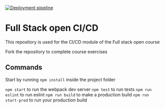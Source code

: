 [![Deployment pipeline](https://github.com/Perez18/Pokedex-CI/actions/workflows/pipeline.yml/badge.svg)](https://github.com/Perez18/Pokedex-CI/actions/workflows/pipeline.yml)

# Full Stack open CI/CD

This repository is used for the CI/CD module of the Full stack open course

Fork the repository to complete course exercises

## Commands

Start by running `npm install` inside the project folder

`npm start` to run the webpack dev server
`npm test` to run tests
`npm run eslint` to run eslint
`npm run build` to make a production build
`npm run start-prod` to run your production build
